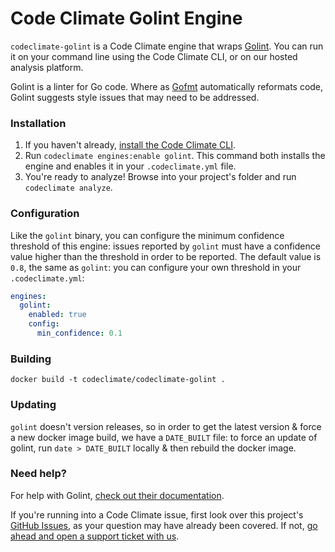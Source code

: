 # Code Climate Golint Engine

`codeclimate-golint` is a Code Climate engine that wraps [Golint](https://github.com/golang/lint). You can run it on your command line using the Code Climate CLI, or on our hosted analysis platform.

Golint is a linter for Go code. Where as [Gofmt](https://www.github.com/codeclimate/codeclimate-gofmt) automatically reformats code, Golint suggests style issues that may need to be addressed.

### Installation

1. If you haven't already, [install the Code Climate CLI](https://github.com/codeclimate/codeclimate).
2. Run `codeclimate engines:enable golint`. This command both installs the engine and enables it in your `.codeclimate.yml` file.
3. You're ready to analyze! Browse into your project's folder and run `codeclimate analyze`.

### Configuration

Like the `golint` binary, you can configure the minimum confidence threshold of
this engine: issues reported by `golint` must have a confidence value higher than
the threshold in order to be reported. The default value is `0.8`, the same as
`golint`: you can configure your own threshold in your `.codeclimate.yml`:

```yaml
engines:
  golint:
    enabled: true
    config:
      min_confidence: 0.1
```

### Building

```console
docker build -t codeclimate/codeclimate-golint .
```

### Updating

`golint` doesn't version releases, so in order to get the latest version & force
a new docker image build, we have a `DATE_BUILT` file: to force an update of
golint, run `date > DATE_BUILT` locally & then rebuild the docker image.

### Need help?

For help with Golint, [check out their documentation](https://github.com/golang/lint).

If you're running into a Code Climate issue, first look over this project's [GitHub Issues](https://github.com/codeclimate/codeclimate-golint/issues), as your question may have already been covered. If not, [go ahead and open a support ticket with us](https://codeclimate.com/help).

